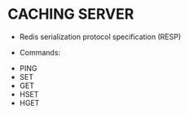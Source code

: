 # CACHING SERVER

- Redis serialization protocol specification (RESP)

- Commands:
 + PING
 + SET
 + GET
 + HSET
 + HGET

